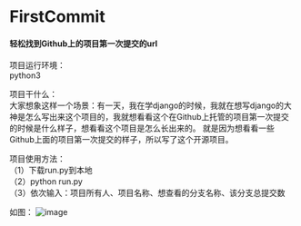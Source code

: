 # FirstCommit
#### 轻松找到Github上的项目第一次提交的url

项目运行环境：  
python3

项目干什么：  
大家想象这样一个场景：有一天，我在学django的时候，我就在想写django的大神是怎么写出来这个项目的，我就想看看这个在Github上托管的项目第一次提交的时候是什么样子，想看看这个项目是怎么长出来的。
就是因为想看看一些Github上面的项目第一次提交的样子，所以写了这个开源项目。

项目使用方法：  
（1）下载run.py到本地  
（2）python run.py   
（3）依次输入：项目所有人、项目名称、想查看的分支名称、该分支总提交数

如图：
![image](https://github.com/JavaProgrammerLB/FirstCommitr/raw/master/diango.jpg)
